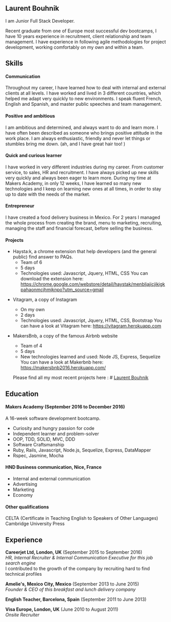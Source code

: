 ## Laurent Bouhnik

I  am Junior Full Stack Developer.

Recent graduate from one of Europe most successful dev bootcamps, I have 10 years experience in recruitment, client relationship and team management.
I have experience in following agile methodologies for project development, working comfortably on my own and within a team.

## Skills
#### Communication

Throughout my career, I have learned how to deal with internal and external clients at all levels. I have worked and lived in 3 different countries, which helped me adapt very quickly to new environments.
I speak fluent French, English and Spanish, and master public speeches and team management.

#### Positive and ambitious

I am ambitious and determined, and always want to do and learn more.
I have often been described as someone who brings positive attitude in the work place. I am always enthusiastic, friendly and never let things or stumbles bring me down. (ah, and I have great hair too! )

#### Quick and curious learner

I have worked in very different industries during my career. From customer service, to sales, HR and recruitment. I have always picked up new skills very quickly and always been eager to learn more.
During my time at Makers Academy, in only 12 weeks, I have learned so many new technologies and I keep on learning new ones at all times, in order to stay up to date with the needs of the market.

#### Entrepreneur

I have created a food delivery business in Mexico. For 2 years I managed the whole process from creating the brand, menu to marketing, recruiting, managing the staff and financial forecast, before selling the business.


#### Projects
* Haysta:k, a chrome extension that help developers (and the general public) find answer to PAQs.
  * Team of 6
  * 5 days
  * Technologies used: Javascript, Jquery, HTML, CSS
You can download the extension here: https://chrome.google.com/webstore/detail/haystak/menbljajicjikigkpahaonmcjhmjknpo?utm_source=gmail

- Vitagram, a copy of Instagram
  * On my own
  * 2 days
  * Technologies used: Javascript, Jquery, HTML, CSS, Bootstrap
You can have a look at Vitagram here: https://vitagram.herokuapp.com

- MakersBnb, a copy of the famous Airbnb website
  * Team of 4
  * 5 days
  * New technologies learned and used: Node JS, Express, Sequelize
You can have a look at Makerbnb here: https://makersbnb2016.herokuapp.com/


  Please find all my most recent projects here : # [Laurent Bouhnik](https://www.laurentbouhnik.com)

## Education

#### Makers Academy (September 2016 to December 2016)
A 16-week software development bootcamp.
- Curiosity and hungry passion for code
- Independent learner and problem-solver
- OOP, TDD, SOLID, MVC, DDD
- Software Craftsmanship
- Ruby, Rails, Javascript, Node.js, Sequelize, Express, DataMapper
- Rspec, Jasmine, Mocha

#### HND Business communication, Nice, France
- Internal and external communication
- Advertising
- Marketing
- Economy


#### Other qualifications
CELTA (Certificate in Teaching English to Speakers of Other Languages)
Cambridge University Press

## Experience

**Careerjet Ltd, London, UK** (September 2015 to September 2016)    
*HR, Internal Recruiter & Internal Communication Executive for this job search engine*  
I contributed to the growth of the company by recruiting hard to find technical profiles

**Amelie's, Mexico City, Mexico** (September 2013 to June 2015)   
*Founder & CEO of this breakfast and lunch delivery company*  

**English Teacher, Barcelona, Spain** (September 2011 to June 2013)   

**Visa Europe, London, UK** (June 2010 to August 2011)   
*Onsite Recruiter*
